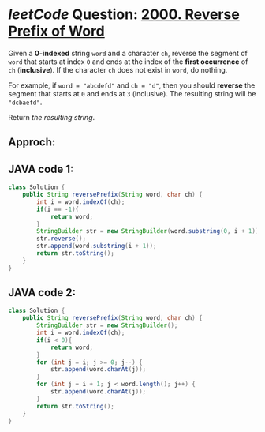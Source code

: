 # _leetCode_ Question: [2000. Reverse Prefix of Word](https://leetcode.com/problems/reverse-prefix-of-word/)

Given a **0-indexed** string `word` and a character `ch`, reverse the segment of `word` that starts at index `0` and ends at the index of the **first occurrence** of `ch` (**inclusive**). If the character `ch` does not exist in `word`, do nothing.

For example, if `word = "abcdefd"` and `ch = "d"`, then you should **reverse** the segment that starts at `0` and ends at `3` (inclusive). The resulting string will be `"dcbaefd"`.

Return _the resulting string_.

## Approch:

## JAVA code 1:

```JAVA
class Solution {
    public String reversePrefix(String word, char ch) {
        int i = word.indexOf(ch);
        if(i == -1){
            return word;
        }
        StringBuilder str = new StringBuilder(word.substring(0, i + 1));
        str.reverse();
        str.append(word.substring(i + 1));
        return str.toString();
    }
}
```

## JAVA code 2:

```JAVA
class Solution {
    public String reversePrefix(String word, char ch) {
        StringBuilder str = new StringBuilder();
        int i = word.indexOf(ch);
        if(i < 0){
            return word;
        }
        for (int j = i; j >= 0; j--) {
            str.append(word.charAt(j));
        }
        for (int j = i + 1; j < word.length(); j++) {
            str.append(word.charAt(j));
        }
        return str.toString();
    }
}
```
